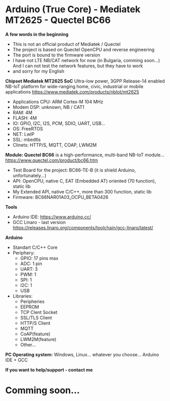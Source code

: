 # Arduino (True Core) - Mediatek MT2625 - Quectel BC66

**A few words in the beginning**
* This is not an official product of Mediatek / Quectel
* The project is based on Quectel OpenCPU and reverse engineering
* The port  is bound to the firmware version
* I have not LTE NB/CAT network for now (in Bulgaria, comming soon...) And I can not test the network features, but they have to work
* and sorry for my English


**Chipset Mediatek MT2625 SoC**
Ultra-low power, 3GPP Release-14 enabled NB-IoT platform for wide-ranging home, civic, industrial or mobile applications
https://www.mediatek.com/products/nbIot/mt2625
* Applications CPU: ARM Cortex-M 104 MHz 
* Modem DSP: unknown, NB / CAT1
* RAM: 4M
* FLASH: 4M
* IO: GPIO, I2C, I2S, PCM, SDIO, UART, USB...
* OS: FreeRTOS
* NET: LwIP
* SSL: mbedtls
* Clinets: HTTP/S, MQTT, COAP, LWM2M 


**Module: Quectel BC66**
is a high-performance, multi-band NB-IoT module...
https://www.quectel.com/product/bc66.htm
* Test Board for the project: BC66-TE-B (it is shield Arduino, unfortunately...)
* API: OpenCPU, native C, EAT (Embedded AT) oriented (70 function), static lib
* My Extended API, native C/C++, more than 300 function, static lib
* Firmware: BC66NAR01A03_OCPU_BETA0426


**Tools**
* Arduino IDE:
https://www.arduino.cc/
* GCC Linaro - last version
https://releases.linaro.org/components/toolchain/gcc-linaro/latest/


**Arduino**
 * Standart C/C++ Core
 * Periphery: 
    * GPIO: 17 pins max
    * ADC: 1 pin
    * UART: 3
    * PWM: 1
    * SPI: 1
    * I2C: 1
    * USB
* Libraries:
   * Peripheries 
   * EEPROM
   * TCP Clent Socket
   * SSL/TLS Client
   * HTTP/S Client
   * MQTT
   * CoAP(feature)
   * LWM2M(feature)
   * Other...
  
  

**PC Operating system:** 
Windows, Linux... whatever you choose... Arduino IDE + GCC

**If you want to help/support - contact me**

# Comming soon...
